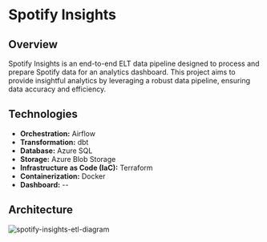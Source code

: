 # Spotify Insights

## Overview
Spotify Insights is an end-to-end ELT data pipeline designed to process and prepare Spotify data for an analytics dashboard. This project aims to provide insightful analytics by leveraging a robust data pipeline, ensuring data accuracy and efficiency.

## Technologies
- **Orchestration:** Airflow
- **Transformation:** dbt
- **Database:** Azure SQL
- **Storage:** Azure Blob Storage
- **Infrastructure as Code (IaC):** Terraform
- **Containerization:** Docker
- **Dashboard:** --

## Architecture
![spotify-insights-etl-diagram](https://github.com/AliVaseghnia/spotify-insights/assets/19916509/2602bf83-df99-45be-89e6-16686964143a)

